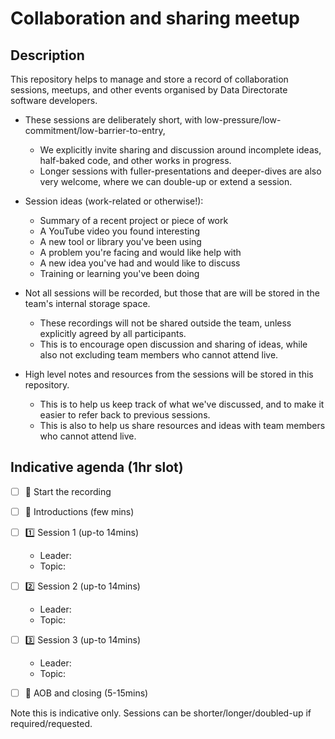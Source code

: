 # Collaboration and sharing meetup

## Description

This repository helps to manage and store a record of collaboration sessions,
meetups, and other events organised by Data Directorate software developers.

- These sessions are deliberately short, with low-pressure/low-commitment/low-barrier-to-entry,
  - We explicitly invite sharing and discussion around incomplete ideas, 
    half-baked code, and other works in progress.
  - Longer sessions with fuller-presentations and deeper-dives are also very welcome,
    where we can double-up or extend a session.

- Session ideas (work-related or otherwise!):
  - Summary of a recent project or piece of work
  - A YouTube video you found interesting
  - A new tool or library you've been using
  - A problem you're facing and would like help with
  - A new idea you've had and would like to discuss
  - Training or learning you've been doing

- Not all sessions will be recorded, but those that are will be stored in the team's internal storage space.
   - These recordings will not be shared outside the team, unless explicitly agreed by all participants.
   - This is to encourage open discussion and sharing of ideas,
     while also not excluding team members who cannot attend live.

- High level notes and resources from the sessions will be stored in this repository.
  - This is to help us keep track of what we've discussed, and to make it easier to refer back to previous sessions.
  - This is also to help us share resources and ideas with team members who cannot attend live.


## Indicative agenda (1hr slot)

- [ ] 🎥 Start the recording
- [ ] 👋 Introductions (few mins)
- [ ] 1️⃣ Session 1 (up-to 14mins)
  - Leader:
  - Topic:
- [ ] 2️⃣ Session 2 (up-to 14mins)
  - Leader:
  - Topic:
- [ ] 3️⃣ Session 3 (up-to 14mins)
  - Leader:
  - Topic:
- [ ] 🚪 AOB and closing (5-15mins)


Note this is indicative only. 
Sessions can be shorter/longer/doubled-up if required/requested.



